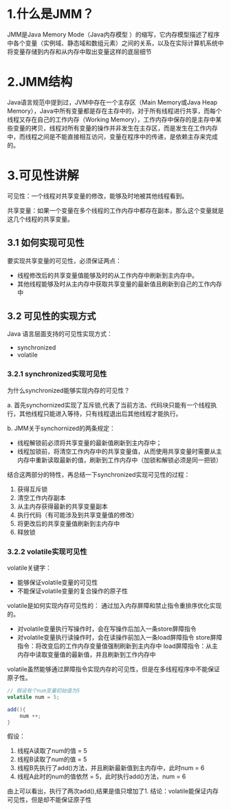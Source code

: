 # 1.什么是JMM？
​JMM是Java Memory Mode（Java内存模型 ）的缩写，它内存模型描述了程序中各个变量（实例域、静态域和数组元素）之间的关系，以及在实际计算机系统中将变量存储到内存和从内存中取出变量这样的底层细节


# 2.JMM结构
Java语言规范中提到过，JVM中存在一个主存区（Main Memory或Java Heap Memory），Java中所有变量都是存在主存中的，对于所有线程进行共享，而每个线程又存在自己的工作内存（Working Memory），工作内存中保存的是主存中某些变量的拷贝，线程对所有变量的操作并非发生在主存区，而是发生在工作内存中，而线程之间是不能直接相互访问，变量在程序中的传递，是依赖主存来完成的。

# 3.可见性讲解
可见性：一个线程对共享变量的修改，能够及时地被其他线程看到。

共享变量：如果一个变量在多个线程的工作内存中都存在副本，那么这个变量就是这几个线程的共享变量。

## 3.1 如何实现可见性
要实现共享变量的可见性，必须保证两点：
* 线程修改后的共享变量值能够及时的从工作内存中刷新到主内存中。
* 其他线程能够及时从主内存中获取共享变量的最新值且刷新到自己的工作内存中

## 3.2 可见性的实现方式
Java 语言层面支持的可见性实现方式：
* synchronized
* volatile

### 3.2.1 synchronized实现可见性
为什么synchronized能够实现内存的可见性？

a. 首先synchornized实现了互斥锁,代表了当前方法、代码块只能有一个线程执行，其他线程只能进入等待，只有线程退出后其他线程才能执行。

b. JMM关于synchornized的两条规定：
* 线程解锁前必须将共享变量的最新值刷新到主内存中；
* 线程加锁前，将清空工作内存中的共享变量值，从而使用共享变量时需要从主内存中重新读取最新的值，刷新到工作内存中（加锁和解锁必须是同一把锁）

结合这两部分的特性，再总结一下synchronized实现可见性的过程：
1. 获得互斥锁
2. 清空工作内存副本
3. 从主内存获得最新的共享变量副本
4. 执行代码（有可能涉及到共享变量值的修改）
5. 将更改后的共享变量值刷新到主内存中
6. 释放锁

### 3.2.2 volatile实现可见性
volatile关键字：
* 能够保证volatile变量的可见性
* 不能保证volatile变量的复合操作的原子性

volatile是如何实现内存可见性的：
通过加入内存屏障和禁止指令重排序优化实现的。
* 对volatile变量执行写操作时，会在写操作后加入一条store屏障指令
* 对volatile变量执行读操作时，会在读操作前加入一条load屏障指令
store屏障指令：将改变后的工作内存变量值强制刷新到主内存中
load屏障指令：从主内存中读取变量值的最新值，并且刷新到工作内存中

volatile虽然能够通过屏障指令实现内存的可见性，但是在多线程程序中不能保证原子性。
``` Java
// 假设有个num变量初始值为5
volatile num = 5;

add(){
    num ++;
}

```
假设：
1. 线程A读取了num的值 = 5
2. 线程B读取了num的值 = 5
3. 线程B先执行了add()方法，并且刷新最新值到主内存中，此时num = 6
4. 线程A此时的num的值依然 = 5，此时执行add()方法，num = 6

由上可以看出，执行了两次add(),结果是值只增加了1.
结论：volatile能保证内存可见性，但是却不能保证原子性
